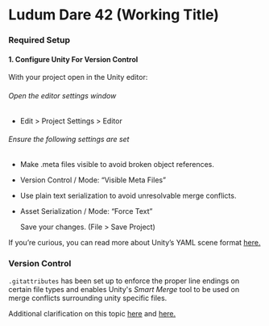 # Ludum Dare 42 (Working Title)

### Required Setup

#### 1. Configure Unity For Version Control
With your project open in the Unity editor:

###### Open the editor settings window
* Edit > Project Settings > Editor
###### Ensure the following settings are set
* Make .meta files visible to avoid broken object references.
* Version Control / Mode: “Visible Meta Files”
* Use plain text serialization to avoid unresolvable merge conflicts.
* Asset Serialization / Mode: “Force Text”

  Save your changes. (File > Save Project)

If you’re curious, you can read more about Unity’s YAML scene format [here.](:https://robots.thoughtbot.com/how-to-git-with-unity)

### Version Control

`.gitattributes` has been set up to enforce the proper line endings on certain file types and enables Unity's *Smart Merge* tool to be used on merge conflicts surrounding unity specific files. 

Additional clarification on this topic [here](https://gist.github.com/djcsdy/1f9cc264dc56c16bf2d9d228a1db78a5) and [here.](https://www.edwardthomson.com/blog/git_with_unity.html)



